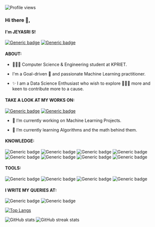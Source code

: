 ![Profile views](https://gpvc.arturio.dev/jeyasri-senthil)

### Hi there 👋,  
####  I'm JEYASRI S! 

[![Generic badge](https://img.shields.io/badge/Gmail-D14836?style=for-the-badge&logo=gmail&logoColor=white)](jeyasrisenthill@gmail.com)
[![Generic badge](https://img.shields.io/badge/LinkedIn-0077B5?style=for-the-badge&logo=linkedin&logoColor=white)](https://www.linkedin.com/in/jeyasri-senthil-60947b226/)


####  ABOUT:
- 👩🏻‍💻 Computer Science & Engineering student at KPRIET.

- I'm a Goal-driven 🎯 and passionate Machine Learning practitioner. 

- ✨ I am a Data Science Enthusiast who wish to explore 🏄🏻‍♀️ more and keen to contribute more to a cause.

####  TAKE A LOOK AT MY WORKS ON:
[![Generic badge](https://img.shields.io/badge/GitHub-100000?style=for-the-badge&logo=github&logoColor=white)](https://github.com/jeyasri-senthil)
[![Generic badge](https://img.shields.io/badge/Kaggle-20BEFF?style=for-the-badge&logo=Kaggle&logoColor=white)](https://www.kaggle.com/jeyasrisenthil) 

- 🔭 I’m currently working on Machine Learning Projects. 

- 🌱 I’m currently learning Algorithms and the math behind them. 

####  KNOWLEDGE:
![Generic badge](https://img.shields.io/badge/Python-FFD43B?style=for-the-badge&logo=python&logoColor=blue)
![Generic badge](https://img.shields.io/badge/HTML5-E34F26?style=for-the-badge&logo=html5&logoColor=white)
![Generic badge](https://img.shields.io/badge/CSS3-1572B6?style=for-the-badge&logo=css3&logoColor=white)
![Generic badge](https://img.shields.io/badge/SQL-F80000?style=for-the-badge&logo=oracle&logoColor=black)
![Generic badge](https://img.shields.io/badge/Numpy-777BB4?style=for-the-badge&logo=numpy&logoColor=white)
![Generic badge](https://img.shields.io/badge/Pandas-2C2D72?style=for-the-badge&logo=pandas&logoColor=white)
![Generic badge](https://img.shields.io/badge/PowerBI-F2C811?style=for-the-badge&logo=Power%20BI&logoColor=white)
![Generic badge](https://img.shields.io/badge/Streamlit-FF4B4B?style=for-the-badge&logo=Streamlit&logoColor=white)

#### TOOLS:
![Generic badge](https://img.shields.io/badge/conda-342B029.svg?&style=for-the-badge&logo=anaconda&logoColor=white)
![Generic badge](https://img.shields.io/badge/Colab-F9AB00?style=for-the-badge&logo=googlecolab&color=525252)
![Generic badge](https://img.shields.io/badge/VSCode-0078D4?style=for-the-badge&logo=visual%20studio%20code&logoColor=white)
![Generic badge](https://img.shields.io/badge/Google_Cloud-4285F4?style=for-the-badge&logo=google-cloud&logoColor=white)

####  I WRITE MY QUERIES AT:
![Generic badge](https://img.shields.io/badge/Stack_Overflow-FE7A16?style=for-the-badge&logo=stack-overflow&logoColor=white)
![Generic badge](https://img.shields.io/badge/Quora-%23B92B27.svg?&style=for-the-badge&logo=Quora&logoColor=white)


[![Top Langs](https://github-readme-stats.vercel.app/api/top-langs/?username=jeyasri-senthil)](https://github.com/anuraghazra/github-readme-stats)

![GitHub stats](https://github-readme-stats.vercel.app/api?username=jeyasri-senthil&show_icons=true)   ![GitHub streak stats](https://streak-stats.demolab.com/?user=jeyasri-senthil)
